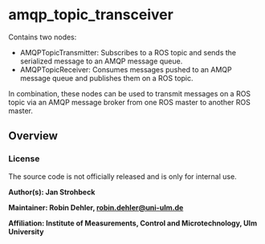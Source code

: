 # amqp_topic_transceiver

Contains two nodes:

 - AMQPTopicTransmitter: Subscribes to a ROS topic and sends the serialized message to an AMQP message queue.
 - AMQPTopicReceiver: Consumes messages pushed to an AMQP message queue and publishes them on a ROS topic.

In combination, these nodes can be used to transmit messages on a ROS topic via an AMQP message broker from one ROS master to another ROS master.

## Overview

### License

The source code is not officially released and is only for internal use.

**Author(s): Jan Strohbeck**

**Maintainer: Robin Dehler, robin.dehler@uni-ulm.de**

**Affiliation: Institute of Measurements, Control and Microtechnology, Ulm University**
